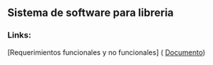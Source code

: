 ## Sistema de software para libreria
### Links:
[Requerimientos funcionales y no funcionales] (
    <a href="https://docs.google.com/document/d/1a-6QC1d2HqnRxfKPFGQWx94MTQPdBlM5t_x25uxbikE/edit?usp=sharing">Documento</a>)
